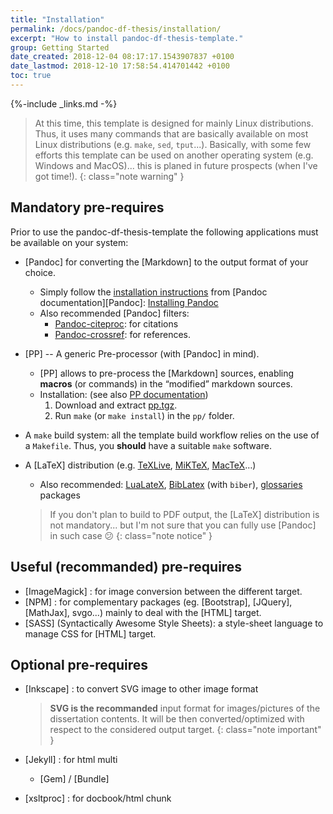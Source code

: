 ```yaml
---
title: "Installation"
permalink: /docs/pandoc-df-thesis/installation/
excerpt: "How to install pandoc-df-thesis-template."
group: Getting Started
date_created: 2018-12-04 08:17:17.1543907837 +0100
date_lastmod: 2018-12-10 17:58:54.414701442 +0100
toc: true
---
```

{%-include _links.md -%}

> At this time, this template is designed for mainly Linux distributions.
> Thus, it uses many commands that are basically available on most Linux distributions (e.g. `make`, `sed`, `tput`...).
> Basically, with some few efforts this template can be used on another operating system (e.g. Windows and MacOS)... this is planed in future prospects (when I've got time!).
{: class="note warning" }

## Mandatory pre-requires

Prior to use the pandoc-df-thesis-template the following applications must be available on your system:

- [Pandoc] for converting the [Markdown] to the output format of your choice.
  - Simply follow the [installation instructions](https://pandoc.org/installing.html) from [Pandoc documentation][Pandoc]: [Installing Pandoc](https://pandoc.org/installing.html)
  - Also recommended [Pandoc] filters:
    - [Pandoc-citeproc](https://github.com/jgm/pandoc-citeproc): for citations
    - [Pandoc-crossref](http://lierdakil.github.io/pandoc-crossref/): for references.

- [PP] -- A generic Pre-processor (with [Pandoc] in mind).
  - [PP] allows to pre-process the [Markdown] sources, enabling **macros** (or commands) in the “modified” markdown sources.
  - Installation: (see also [PP documentation](http://cdsoft.fr/pp/#installation))
     1. Download and extract [pp.tgz](https://cdsoft.fr/pp/pp.tgz).
     2. Run `make` (or `make install`) in the `pp/` folder.
     
- A `make` build system: all the template build workflow relies on the use of a `Makefile`. 
  Thus, you **should** have a suitable `make` software. 
- A [LaTeX] distribution (e.g. [TeXLive](http://www.tug.org/texlive/), [MiKTeX](https://miktex.org/), [MacTeX](https://tug.org/mactex/)…)
   - Also recommended: [LuaLateX](http://www.luatex.org/), [BibLatex](https://github.com/plk/biblatex/) (with `biber`), [glossaries](http://www.ctan.org/pkg/glossaries/) packages
   
   > If you don't plan to build to PDF output, the [LaTeX] distribution is not 
   > mandatory... 
   > but I'm not sure that you can fully use [Pandoc] in such case :confused:
  {: class="note notice" }
   


## Useful (recommanded) pre-requires

- [ImageMagick] : for image conversion between the different target.
- [NPM] : for complementary packages (eg. [Bootstrap], [JQuery], [MathJax], svgo...) mainly to deal with the [HTML] target.
- [SASS] (Syntactically Awesome Style Sheets): a style-sheet language to manage CSS for [HTML] target.


## Optional pre-requires

- [Inkscape] : to convert SVG image to other image format
   
   > **SVG is the recommanded** input format for images/pictures of the
   > dissertation contents. 
   > It will be then converted/optimized with respect to the considered output
   > target.
  {: class="note important" }
   
- [Jekyll] : for html multi
  - [Gem] / [Bundle] 
- [xsltproc] : for docbook/html chunk



